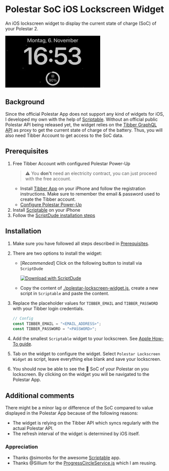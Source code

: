 # Polestar SoC iOS Lockscreen Widget

An iOS lockscreen widget to display the current state of charge (SoC) of your Polestar 2.

<img src="./images/polestar_lockscreen_widget.jpeg" width="300" alt="Polestar Lockscreen Widget"/>

## Background

Since the official Polestar App does not support any kind of widgets for iOS, I developed my own with the help of [Scriptable](https://scriptable.app/). Without an official public Polestar API being released yet, the widget relies on the [Tibber GraphQL API](https://developer.tibber.com/docs/overview) as proxy to get the current state of charge of the battery. Thus, you will also need Tibber Account to get access to the SoC data.

## Prerequisites

1. Free Tibber Account with configured Polestar Power-Up
    > :warning: You **don't** need an electricity contract, you can just proceed with the free account.
    - Install [Tibber App](https://apps.apple.com/de/app/tibber-%C3%B6kostrom/id1127805969) on your iPhone and follow the registration instructions. Make sure to remember the email & password used to create the Tibber account.
    - [Configure Polestar Power-Up](https://support.tibber.com/en/articles/6675026-smart-charge-your-polestar-with-tibber#:~:text=How%20do%20I%20connect%20my%20Polestar%20to%20Tibber%3F)
2. Install [Scriptable](https://apps.apple.com/de/app/scriptable/id1405459188) on your iPhone
3. Follow the [ScriptDude installation steps](https://scriptdu.de/#installation)

## Installation

1. Make sure you have followed all steps described in [Prerequisites](./README.md#Prerequisites).

2. There are two options to install the widget:
    - [*Recommended*] Click on the following button to install via `ScriptDude`

        [![Download with ScriptDude](https://scriptdu.de/download.svg)](https://scriptdu.de/?name=Polestar+Lockscreen+SoC+Widget&source=https%3A%2F%2Fraw.githubusercontent.com%2Fniklasvieth%2Fpolestar-ios-lockscreen-widget%2Fmain%2Fpolestar-medium-widget.js&docs=https%3A%2F%2Fgithub.com%2Fniklasvieth%2Fpolestar-ios-lockscreen-widget%2Fblob%2Fmain%2FREADME.md#installation)
    - Copy the content of [./polestar-lockscreen-widget.js](./polestar-lockscreen-widget.js), create a new script in `Scriptable` and paste the content.

3. Replace the placeholder values for `TIBBER_EMAIL` and `TIBBER_PASSWORD` with your Tibber login credentials.

    ```js
    // Config
    const TIBBER_EMAIL = "<EMAIL_ADDRESS>";
    const TIBBER_PASSWORD = "<PASSWORD>";
    ```

4. Add the smallest `Scriptable` widget to your lockscreen. See [Apple How-To guide](https://support.apple.com/en-us/HT207122#:~:text=How%20to%20add%20widgets%20to%20your%20Lock%20Screen).

5. Tab on the widget to configure the widget. Select `Polestar Lockscreen Widget` as script, leave everything else blank and save your lockscreen.

6. You should now be able to see the :battery: SoC of your Polestar on you lockscreen. By clicking on the widget you will be navigated to the Polestar App.

## Additional comments

There might be a minor lag or difference of the SoC compared to value displayed in the Polestar App because of the following reasons:

- The widget is relying on the Tibber API which syncs regularly with the actual Polestar API.
- The refresh interval of the widget is determined by iOS itself.

### Appreciation

- Thanks @simonbs for the awesome [Scriptable](https://scriptable.app/) app.
- Thanks @Sillium for the [ProgressCircleService.js](https://gist.github.com/Sillium/4210779bc2d759b494fa60ba4f464bd8#file-progresscircleservice-js) which I am reusing.

